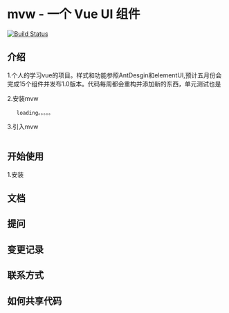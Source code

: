 # mvw - 一个 Vue UI 组件

[![Build Status](https://www.travis-ci.org/jumodada/My-Vue-Wheel.svg?branch=master)](https://www.travis-ci.org/jumodada/My-Vue-Wheel)

## 介绍
1.个人的学习vue的项目。样式和功能参照AntDesgin和elementUI,预计五月份会完成15个组件并发布1.0版本。代码每周都会重构并添加新的东西，单元测试也是

   2.安装mvw
   ```
      loading。。。。。
   ```     

   3.引入mvw
   ```
  
   ```
   

## 开始使用
  1.安装

## 文档

## 提问

## 变更记录

## 联系方式

## 如何共享代码




